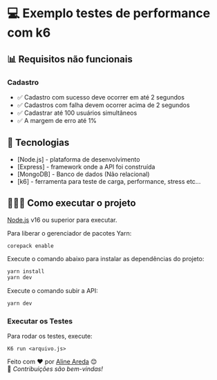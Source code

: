 # 💻 Exemplo testes de performance com k6

## 📊 Requisitos não funcionais

### Cadastro

- ✅ Cadastro com sucesso deve ocorrer em até 2 segundos
- ✅ Cadastros com falha devem ocorrer acima de 2 segundos
- ✅ Cadastrar até 100 usuários simultâneos
- ✅ A margem de erro até 1%

## 🚀 Tecnologias

- [Node.js] - plataforma de desenvolvimento
- [Express] - framework onde a API foi construída
- [MongoDB] - Banco de dados (Não relacional)
- [k6] - ferramenta para teste de carga, performance, stress etc...

## 👨🏻‍💻 Como executar o projeto

[Node.js](https://nodejs.org/) v16 ou superior para executar.

Para liberar o gerenciador de pacotes Yarn:

```
corepack enable
```

Execute o comando abaixo para instalar as dependências do projeto:

```sh
yarn install
yarn dev
```

Execute o comando subir a API:
```sh
yarn dev
```

### **Executar os Testes**

Para rodar os testes, execute:

```
K6 run <arquivo.js>
```

Feito com ❤️ por [Aline Areda](https://github.com/AlineAreda) 😊  
📌 _Contribuições são bem-vindas!_